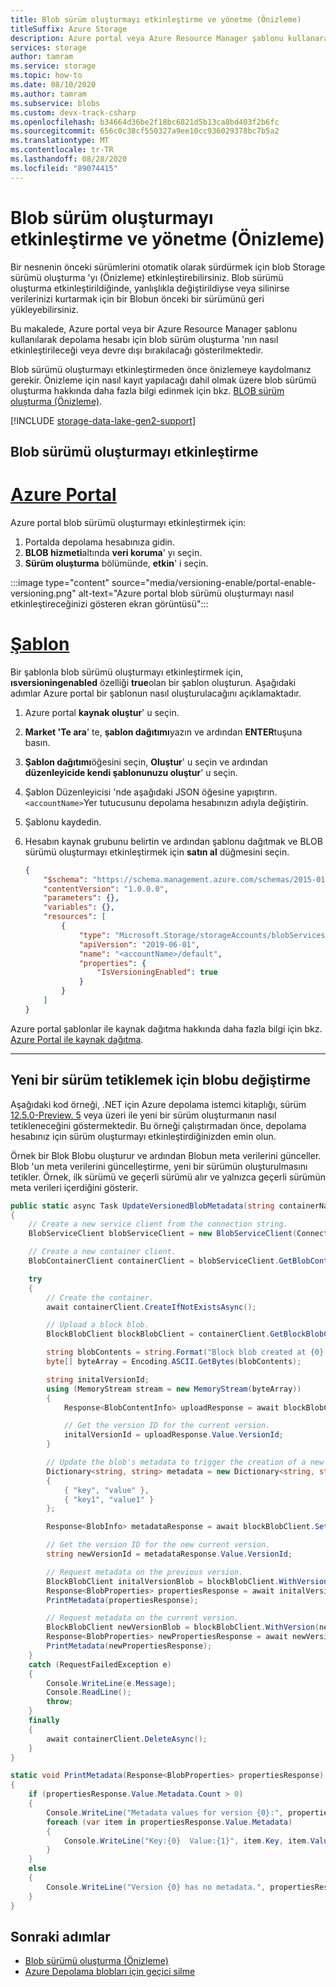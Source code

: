 ```yaml
---
title: Blob sürüm oluşturmayı etkinleştirme ve yönetme (Önizleme)
titleSuffix: Azure Storage
description: Azure portal veya Azure Resource Manager şablonu kullanarak blob sürümü oluşturmayı (Önizleme) nasıl etkinleştireceğinizi öğrenin.
services: storage
author: tamram
ms.service: storage
ms.topic: how-to
ms.date: 08/10/2020
ms.author: tamram
ms.subservice: blobs
ms.custom: devx-track-csharp
ms.openlocfilehash: b34664d36be2f18bc6821d5b13ca8bd403f2b6fc
ms.sourcegitcommit: 656c0c38cf550327a9ee10cc936029378bc7b5a2
ms.translationtype: MT
ms.contentlocale: tr-TR
ms.lasthandoff: 08/28/2020
ms.locfileid: "89074415"
---
```

# <a name="enable-and-manage-blob-versioning-preview"></a>Blob sürüm oluşturmayı etkinleştirme ve yönetme (Önizleme)

Bir nesnenin önceki sürümlerini otomatik olarak sürdürmek için blob Storage sürümü oluşturma 'yı (Önizleme) etkinleştirebilirsiniz.  Blob sürümü oluşturma etkinleştirildiğinde, yanlışlıkla değiştirildiyse veya silinirse verilerinizi kurtarmak için bir Blobun önceki bir sürümünü geri yükleyebilirsiniz.

Bu makalede, Azure portal veya bir Azure Resource Manager şablonu kullanılarak depolama hesabı için blob sürüm oluşturma 'nın nasıl etkinleştirileceği veya devre dışı bırakılacağı gösterilmektedir.

Blob sürümü oluşturmayı etkinleştirmeden önce önizlemeye kaydolmanız gerekir. Önizleme için nasıl kayıt yapılacağı dahil olmak üzere blob sürümü oluşturma hakkında daha fazla bilgi edinmek için bkz. [BLOB sürüm oluşturma (Önizleme)](versioning-overview.md).

[!INCLUDE [storage-data-lake-gen2-support](../../../includes/storage-data-lake-gen2-support.md)]

## <a name="enable-blob-versioning"></a>Blob sürümü oluşturmayı etkinleştirme

# <a name="azure-portal"></a>[Azure Portal](#tab/portal)

Azure portal blob sürümü oluşturmayı etkinleştirmek için:

1. Portalda depolama hesabınıza gidin.
1. **BLOB hizmeti**altında **veri koruma**' yı seçin.
1. **Sürüm oluşturma** bölümünde, **etkin**' i seçin.

:::image type="content" source="media/versioning-enable/portal-enable-versioning.png" alt-text="Azure portal blob sürümü oluşturmayı nasıl etkinleştireceğinizi gösteren ekran görüntüsü":::

# <a name="template"></a>[Şablon](#tab/template)

Bir şablonla blob sürümü oluşturmayı etkinleştirmek için, **ısversioningenabled** özelliği **true**olan bir şablon oluşturun. Aşağıdaki adımlar Azure portal bir şablonun nasıl oluşturulacağını açıklamaktadır.

1. Azure portal **kaynak oluştur**' u seçin.
1. **Market 'Te ara**' te, **şablon dağıtımı**yazın ve ardından **ENTER**tuşuna basın.
1. **Şablon dağıtımı**öğesini seçin, **Oluştur**' u seçin ve ardından **düzenleyicide kendi şablonunuzu oluştur**' u seçin.
1. Şablon Düzenleyicisi 'nde aşağıdaki JSON öğesine yapıştırın. `<accountName>`Yer tutucusunu depolama hesabınızın adıyla değiştirin.
1. Şablonu kaydedin.
1. Hesabın kaynak grubunu belirtin ve ardından şablonu dağıtmak ve BLOB sürümü oluşturmayı etkinleştirmek için **satın al** düğmesini seçin.

    ```json
    {
        "$schema": "https://schema.management.azure.com/schemas/2015-01-01/deploymentTemplate.json#",
        "contentVersion": "1.0.0.0",
        "parameters": {},
        "variables": {},
        "resources": [
            {
                "type": "Microsoft.Storage/storageAccounts/blobServices",
                "apiVersion": "2019-06-01",
                "name": "<accountName>/default",
                "properties": {
                    "IsVersioningEnabled": true
                }
            }
        ]
    }
    ```

Azure portal şablonlar ile kaynak dağıtma hakkında daha fazla bilgi için bkz. [Azure Portal ile kaynak dağıtma](../../azure-resource-manager/templates/deploy-portal.md).

---

## <a name="modify-a-blob-to-trigger-a-new-version"></a>Yeni bir sürüm tetiklemek için blobu değiştirme

Aşağıdaki kod örneği, .NET için Azure depolama istemci kitaplığı, sürüm [12.5.0-Preview. 5](https://www.nuget.org/packages/Azure.Storage.Blobs/12.5.0-preview.5) veya üzeri ile yeni bir sürüm oluşturmanın nasıl tetikleneceğini göstermektedir. Bu örneği çalıştırmadan önce, depolama hesabınız için sürüm oluşturmayı etkinleştirdiğinizden emin olun.

Örnek bir Blok Blobu oluşturur ve ardından Blobun meta verilerini günceller. Blob 'un meta verilerini güncelleştirme, yeni bir sürümün oluşturulmasını tetikler. Örnek, ilk sürümü ve geçerli sürümü alır ve yalnızca geçerli sürümün meta verileri içerdiğini gösterir.

```csharp
public static async Task UpdateVersionedBlobMetadata(string containerName, string blobName)
{
    // Create a new service client from the connection string.
    BlobServiceClient blobServiceClient = new BlobServiceClient(ConnectionString);

    // Create a new container client.
    BlobContainerClient containerClient = blobServiceClient.GetBlobContainerClient(containerName);

    try
    {
        // Create the container.
        await containerClient.CreateIfNotExistsAsync();

        // Upload a block blob.
        BlockBlobClient blockBlobClient = containerClient.GetBlockBlobClient(blobName);

        string blobContents = string.Format("Block blob created at {0}.", DateTime.Now);
        byte[] byteArray = Encoding.ASCII.GetBytes(blobContents);

        string initalVersionId;
        using (MemoryStream stream = new MemoryStream(byteArray))
        {
            Response<BlobContentInfo> uploadResponse = await blockBlobClient.UploadAsync(stream, null, default);

            // Get the version ID for the current version.
            initalVersionId = uploadResponse.Value.VersionId;
        }

        // Update the blob's metadata to trigger the creation of a new version.
        Dictionary<string, string> metadata = new Dictionary<string, string>
        {
            { "key", "value" },
            { "key1", "value1" }
        };

        Response<BlobInfo> metadataResponse = await blockBlobClient.SetMetadataAsync(metadata);

        // Get the version ID for the new current version.
        string newVersionId = metadataResponse.Value.VersionId;

        // Request metadata on the previous version.
        BlockBlobClient initalVersionBlob = blockBlobClient.WithVersion(initalVersionId);
        Response<BlobProperties> propertiesResponse = await initalVersionBlob.GetPropertiesAsync();
        PrintMetadata(propertiesResponse);

        // Request metadata on the current version.
        BlockBlobClient newVersionBlob = blockBlobClient.WithVersion(newVersionId);
        Response<BlobProperties> newPropertiesResponse = await newVersionBlob.GetPropertiesAsync();
        PrintMetadata(newPropertiesResponse);
    }
    catch (RequestFailedException e)
    {
        Console.WriteLine(e.Message);
        Console.ReadLine();
        throw;
    }
    finally
    {
        await containerClient.DeleteAsync();
    }
}

static void PrintMetadata(Response<BlobProperties> propertiesResponse)
{
    if (propertiesResponse.Value.Metadata.Count > 0)
    {
        Console.WriteLine("Metadata values for version {0}:", propertiesResponse.Value.VersionId);
        foreach (var item in propertiesResponse.Value.Metadata)
        {
            Console.WriteLine("Key:{0}  Value:{1}", item.Key, item.Value);
        }
    }
    else
    {
        Console.WriteLine("Version {0} has no metadata.", propertiesResponse.Value.VersionId);
    }
}
```

## <a name="next-steps"></a>Sonraki adımlar

- [Blob sürümü oluşturma (Önizleme)](versioning-overview.md)
- [Azure Depolama blobları için geçici silme](soft-delete-overview.md)
